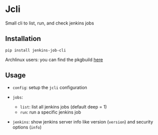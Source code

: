 # Jcli

Small cli to list, run, and check jenkins jobs

## Installation

`pip install jenkins-job-cli`

Archlinux users: you can find the pkgbuild [here](https://aur.archlinux.org/packages/jcli)

## Usage

* `config`: setup the `jcli` configuration

* `jobs`:
  * `list`: list all jenkins jobs (default deep = 1)
  * `run`: run a specific jenkins job

* `jenkins`: show jenkins server info like version (`version`) and security options (`info`)
